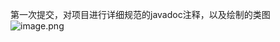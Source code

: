 第一次提交，对项目进行详细规范的javadoc注释，以及绘制的类图
![image.png](https://cdn.nlark.com/yuque/0/2024/png/32676210/1704514970349-6899c689-c82a-4350-b010-883b44f42277.png#averageHue=%23fafaf9&clientId=u9ee436ca-7680-4&from=paste&height=1046&id=u6947e871&originHeight=1046&originWidth=885&originalType=binary&ratio=1&rotation=0&showTitle=false&size=106029&status=done&style=none&taskId=u470018ba-f947-4996-91b7-550b0231fee&title=&width=885)
